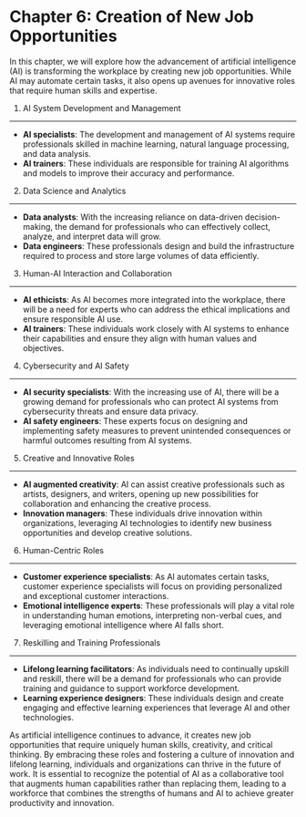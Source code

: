Chapter 6: Creation of New Job Opportunities
============================================

In this chapter, we will explore how the advancement of artificial intelligence (AI) is transforming the workplace by creating new job opportunities. While AI may automate certain tasks, it also opens up avenues for innovative roles that require human skills and expertise.

1. AI System Development and Management
---------------------------------------

* **AI specialists**: The development and management of AI systems require professionals skilled in machine learning, natural language processing, and data analysis.
* **AI trainers**: These individuals are responsible for training AI algorithms and models to improve their accuracy and performance.

2. Data Science and Analytics
-----------------------------

* **Data analysts**: With the increasing reliance on data-driven decision-making, the demand for professionals who can effectively collect, analyze, and interpret data will grow.
* **Data engineers**: These professionals design and build the infrastructure required to process and store large volumes of data efficiently.

3. Human-AI Interaction and Collaboration
-----------------------------------------

* **AI ethicists**: As AI becomes more integrated into the workplace, there will be a need for experts who can address the ethical implications and ensure responsible AI use.
* **AI trainers**: These individuals work closely with AI systems to enhance their capabilities and ensure they align with human values and objectives.

4. Cybersecurity and AI Safety
------------------------------

* **AI security specialists**: With the increasing use of AI, there will be a growing demand for professionals who can protect AI systems from cybersecurity threats and ensure data privacy.
* **AI safety engineers**: These experts focus on designing and implementing safety measures to prevent unintended consequences or harmful outcomes resulting from AI systems.

5. Creative and Innovative Roles
--------------------------------

* **AI augmented creativity**: AI can assist creative professionals such as artists, designers, and writers, opening up new possibilities for collaboration and enhancing the creative process.
* **Innovation managers**: These individuals drive innovation within organizations, leveraging AI technologies to identify new business opportunities and develop creative solutions.

6. Human-Centric Roles
----------------------

* **Customer experience specialists**: As AI automates certain tasks, customer experience specialists will focus on providing personalized and exceptional customer interactions.
* **Emotional intelligence experts**: These professionals will play a vital role in understanding human emotions, interpreting non-verbal cues, and leveraging emotional intelligence where AI falls short.

7. Reskilling and Training Professionals
----------------------------------------

* **Lifelong learning facilitators**: As individuals need to continually upskill and reskill, there will be a demand for professionals who can provide training and guidance to support workforce development.
* **Learning experience designers**: These individuals design and create engaging and effective learning experiences that leverage AI and other technologies.

As artificial intelligence continues to advance, it creates new job opportunities that require uniquely human skills, creativity, and critical thinking. By embracing these roles and fostering a culture of innovation and lifelong learning, individuals and organizations can thrive in the future of work. It is essential to recognize the potential of AI as a collaborative tool that augments human capabilities rather than replacing them, leading to a workforce that combines the strengths of humans and AI to achieve greater productivity and innovation.
